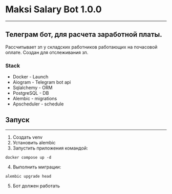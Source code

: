 # Maksi Salary Bot 1.0.0

---

## Телеграм бот, для расчета заработной платы.

Рассчитывает зп у складских работников работающих на почасовой оплате.
Создан для отслеживания зп.

### Stack
- Docker - Launch
- Aiogram - Telegram bot api
- Sqlalchemy - ORM
- PostgreSQL - DB
- Alembic - migrations
- Apscheduler - schedule

## Запуск

---
1. Создать venv
2. Установить alembic
3. Запустить приложения командой:
```chatinput
docker compose up -d
```
4. Выполнить миграции:
```chatinput
alembic upgrade head
```
5. Бот должен работать
